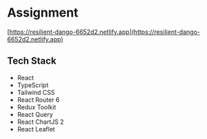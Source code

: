 # Assignment
[https://resilient-dango-6652d2.netlify.app](https://resilient-dango-6652d2.netlify.app)

## Tech Stack
- React
- TypeScript
- Tailwind CSS
- React Router 6
- Redux Toolkit
- React Query
- React ChartJS 2
- React Leaflet
